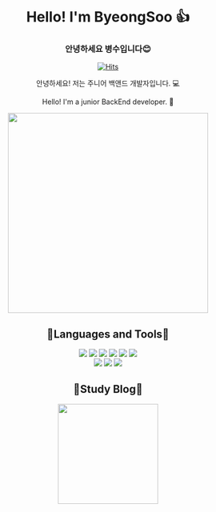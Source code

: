 <div align="center">
    
  # Hello! I'm ByeongSoo 👍
  ### 안녕하세요 병수입니다😊

  [![Hits](https://hits.seeyoufarm.com/api/count/incr/badge.svg?url=https%3A%2F%2Fgithub.com%2F0476a&count_bg=%235CD3D1&title_bg=%23584EC6&icon=github.svg&icon_color=%23E7E7E7&title=views&edge_flat=false)](https://github.com/0476a)


  안녕하세요! 저는 주니어 백앤드 개발자입니다. 💻
  
  Hello! I'm a junior BackEnd developer. 🐣

  <img src="https://github.com/0476a/0476a/assets/120405087/a190500e-ee5b-4839-84cf-cd766542ba70" style="width: 400px;"/>

  ## 📀Languages and Tools📀

  <div>
    <img src="https://img.shields.io/badge/JAVA-007396?style=for-the-badge&logo=java&logoColor=white"/>
    <img src="https://img.shields.io/badge/html-E34F26?style=for-the-badge&logo=html5&logoColor=white"/>
    <img src="https://img.shields.io/badge/css-1572B6?style=for-the-badge&logo=css3&logoColor=white"/>
    <img src="https://img.shields.io/badge/javascript-F7DF1E?style=for-the-badge&logo=javascript&logoColor=black"/>
    <img src="https://img.shields.io/badge/mysql-4479A1?style=for-the-badge&logo=mysql&logoColor=white"/>
    <img src="https://img.shields.io/badge/github-181717?style=for-the-badge&logo=github&logoColor=white"/>
  <div/>
  <div>
    <img src="https://img.shields.io/badge/react-61DAFB?style=for-the-badge&logo=react&logoColor=black"/>
    <img src="https://img.shields.io/badge/Spring-6DB33F?style=for-the-badge&logo=Spring&logoColor=white"/>
    <img src="https://img.shields.io/badge/aws-232F3E?style=for-the-badge&logo=aws&logoColor=white"/>
  </div>
  
  ## 📖Study Blog📖
  [<img src="https://github.com/0476a/0476a/assets/120405087/fd6a0b3a-94a9-467d-8840-44f381502851" style="width: 200px;"/>](https://donotthinkjustdo.tistory.com/)
  
</div>


<!--
**0476a/0476a** is a ✨ _special_ ✨ repository because its `README.md` (this file) appears on your GitHub profile.

Here are some ideas to get you started:

- 🔭 I’m currently working on ...
- 🌱 I’m currently learning ...
- 👯 I’m looking to collaborate on ...
- 🤔 I’m looking for help with ...
- 💬 Ask me about ...
- 📫 How to reach me: ...
- 😄 Pronouns: ...
- ⚡ Fun fact: ...
-->
